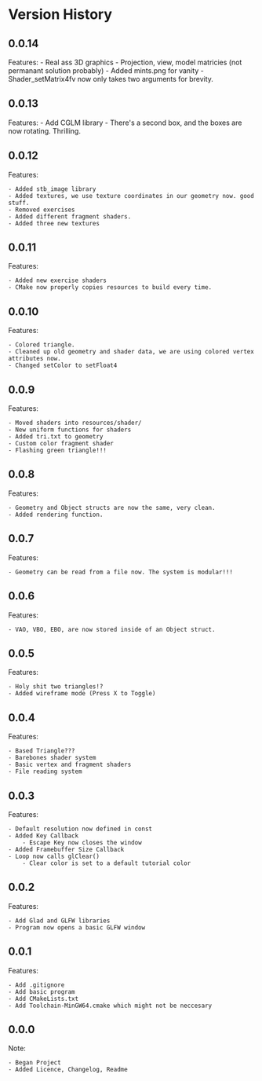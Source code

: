# Version History

## 0.0.14

Features: 
    - Real ass 3D graphics
    - Projection, view, model matricies (not permanant solution probably)
    - Added mints.png for vanity
    - Shader_setMatrix4fv now only takes two arguments for brevity.

## 0.0.13

Features:
    - Add CGLM library
    - There's a second box, and the boxes are now rotating. Thrilling.

## 0.0.12

Features:

    - Added stb_image library
    - Added textures, we use texture coordinates in our geometry now. good stuff.
    - Removed exercises
    - Added different fragment shaders.
    - Added three new textures

## 0.0.11

Features:
    
    - Added new exercise shaders
    - CMake now properly copies resources to build every time.

## 0.0.10

Features:

    - Colored triangle.
    - Cleaned up old geometry and shader data, we are using colored vertex attributes now.
    - Changed setColor to setFloat4

## 0.0.9

Features:
    
    - Moved shaders into resources/shader/
    - New uniform functions for shaders
    - Added tri.txt to geometry
    - Custom color fragment shader
    - Flashing green triangle!!!

## 0.0.8

Features:

    - Geometry and Object structs are now the same, very clean.
    - Added rendering function.

## 0.0.7

Features:

    - Geometry can be read from a file now. The system is modular!!!


## 0.0.6

Features:

    - VAO, VBO, EBO, are now stored inside of an Object struct.

## 0.0.5

Features:

    - Holy shit two triangles!?
    - Added wireframe mode (Press X to Toggle)

## 0.0.4

Features:

    - Based Triangle???
    - Barebones shader system
    - Basic vertex and fragment shaders
    - File reading system

## 0.0.3

Features:

    - Default resolution now defined in const
    - Added Key Callback
        - Escape Key now closes the window
    - Added Framebuffer Size Callback
    - Loop now calls glClear()
        - Clear color is set to a default tutorial color

## 0.0.2

Features:

    - Add Glad and GLFW libraries
    - Program now opens a basic GLFW window

## 0.0.1

Features:

    - Add .gitignore
    - Add basic program
    - Add CMakeLists.txt
    - Add Toolchain-MinGW64.cmake which might not be neccesary

## 0.0.0

Note:

    - Began Project
    - Added Licence, Changelog, Readme
